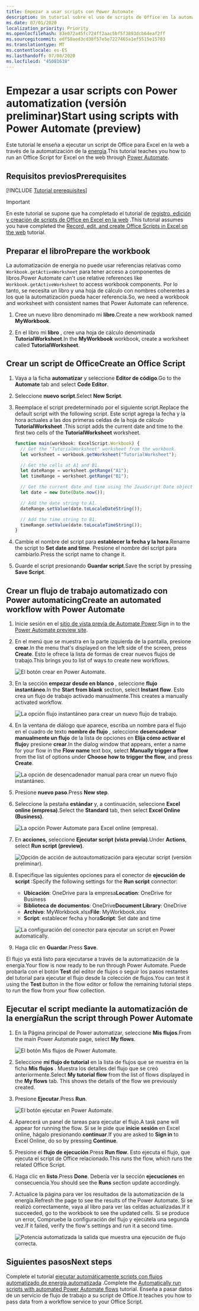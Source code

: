 ```yaml
---
title: Empezar a usar scripts con Power Automate
description: Un tutorial sobre el uso de scripts de Office en la automatización de la energía a través de un desencadenador manual.
ms.date: 07/01/2020
localization_priority: Priority
ms.openlocfilehash: 83e072a45fc724ff2aac5bf5f3893dcb64eaf2ff
ms.sourcegitcommit: edf58aed3cd38f57e5e7227465a1ef5515e15703
ms.translationtype: MT
ms.contentlocale: es-ES
ms.lasthandoff: 07/08/2020
ms.locfileid: "45081638"
---
```

# <a name="start-using-scripts-with-power-automate-preview"></a><span data-ttu-id="4ff5f-103">Empezar a usar scripts con Power automatization (versión preliminar)</span><span class="sxs-lookup"><span data-stu-id="4ff5f-103">Start using scripts with Power Automate (preview)</span></span>

<span data-ttu-id="4ff5f-104">Este tutorial le enseña a ejecutar un script de Office para Excel en la web a través de la automatización de la [energía](https://flow.microsoft.com).</span><span class="sxs-lookup"><span data-stu-id="4ff5f-104">This tutorial teaches you how to run an Office Script for Excel on the web through [Power Automate](https://flow.microsoft.com).</span></span>

## <a name="prerequisites"></a><span data-ttu-id="4ff5f-105">Requisitos previos</span><span class="sxs-lookup"><span data-stu-id="4ff5f-105">Prerequisites</span></span>

[!INCLUDE [Tutorial prerequisites](../includes/tutorial-prerequisites.md)]

> [!IMPORTANT]
> <span data-ttu-id="4ff5f-106">En este tutorial se supone que ha completado el tutorial de [registro, edición y creación de scripts de Office en Excel en la web](excel-tutorial.md) .</span><span class="sxs-lookup"><span data-stu-id="4ff5f-106">This tutorial assumes you have completed the [Record, edit, and create Office Scripts in Excel on the web](excel-tutorial.md) tutorial.</span></span>

## <a name="prepare-the-workbook"></a><span data-ttu-id="4ff5f-107">Preparar el libro</span><span class="sxs-lookup"><span data-stu-id="4ff5f-107">Prepare the workbook</span></span>

<span data-ttu-id="4ff5f-108">La automatización de energía no puede usar referencias relativas como `Workbook.getActiveWorksheet` para tener acceso a componentes de libros.</span><span class="sxs-lookup"><span data-stu-id="4ff5f-108">Power Automate can't use relative references like `Workbook.getActiveWorksheet` to access workbook components.</span></span> <span data-ttu-id="4ff5f-109">Por lo tanto, se necesita un libro y una hoja de cálculo con nombres coherentes a los que la automatización pueda hacer referencia.</span><span class="sxs-lookup"><span data-stu-id="4ff5f-109">So, we need a workbook and worksheet with consistent names that Power Automate can reference.</span></span>

1. <span data-ttu-id="4ff5f-110">Cree un nuevo libro denominado mi **libro**.</span><span class="sxs-lookup"><span data-stu-id="4ff5f-110">Create a new workbook named **MyWorkbook**.</span></span>

2. <span data-ttu-id="4ff5f-111">En el libro mi **libro** , cree una hoja de cálculo denominada **TutorialWorksheet**.</span><span class="sxs-lookup"><span data-stu-id="4ff5f-111">In the **MyWorkbook** workbook, create a worksheet called **TutorialWorksheet**.</span></span>

## <a name="create-an-office-script"></a><span data-ttu-id="4ff5f-112">Crear un script de Office</span><span class="sxs-lookup"><span data-stu-id="4ff5f-112">Create an Office Script</span></span>

1. <span data-ttu-id="4ff5f-113">Vaya a la ficha **automatizar** y seleccione **Editor de código**.</span><span class="sxs-lookup"><span data-stu-id="4ff5f-113">Go to the **Automate** tab and select **Code Editor**.</span></span>

2. <span data-ttu-id="4ff5f-114">Seleccione **nuevo script**.</span><span class="sxs-lookup"><span data-stu-id="4ff5f-114">Select **New Script**.</span></span>

3. <span data-ttu-id="4ff5f-115">Reemplace el script predeterminado por el siguiente script.</span><span class="sxs-lookup"><span data-stu-id="4ff5f-115">Replace the default script with the following script.</span></span> <span data-ttu-id="4ff5f-116">Este script agrega la fecha y la hora actuales a las dos primeras celdas de la hoja de cálculo **TutorialWorksheet** .</span><span class="sxs-lookup"><span data-stu-id="4ff5f-116">This script adds the current date and time to the first two cells of the **TutorialWorksheet** worksheet.</span></span>

    ```TypeScript
    function main(workbook: ExcelScript.Workbook) {
      // Get the "TutorialWorksheet" worksheet from the workbook.
      let worksheet = workbook.getWorksheet("TutorialWorksheet");

      // Get the cells at A1 and B1.
      let dateRange = worksheet.getRange("A1");
      let timeRange = worksheet.getRange("B1");

      // Get the current date and time using the JavaScript Date object.
      let date = new Date(Date.now());

      // Add the date string to A1.
      dateRange.setValue(date.toLocaleDateString());

      // Add the time string to B1.
      timeRange.setValue(date.toLocaleTimeString());
    }
    ```

4. <span data-ttu-id="4ff5f-117">Cambie el nombre del script para **establecer la fecha y la hora**.</span><span class="sxs-lookup"><span data-stu-id="4ff5f-117">Rename the script to **Set date and time**.</span></span> <span data-ttu-id="4ff5f-118">Presione el nombre del script para cambiarlo.</span><span class="sxs-lookup"><span data-stu-id="4ff5f-118">Press the script name to change it.</span></span>

5. <span data-ttu-id="4ff5f-119">Guarde el script presionando **Guardar script**.</span><span class="sxs-lookup"><span data-stu-id="4ff5f-119">Save the script by pressing **Save Script**.</span></span>

## <a name="create-an-automated-workflow-with-power-automate"></a><span data-ttu-id="4ff5f-120">Crear un flujo de trabajo automatizado con Power automaticing</span><span class="sxs-lookup"><span data-stu-id="4ff5f-120">Create an automated workflow with Power Automate</span></span>

1. <span data-ttu-id="4ff5f-121">Inicie sesión en el [sitio de vista previa de Automate Power](https://flow.microsoft.com).</span><span class="sxs-lookup"><span data-stu-id="4ff5f-121">Sign in to the [Power Automate preview site](https://flow.microsoft.com).</span></span>

2. <span data-ttu-id="4ff5f-122">En el menú que se muestra en la parte izquierda de la pantalla, presione **crear**.</span><span class="sxs-lookup"><span data-stu-id="4ff5f-122">In the menu that's displayed on the left side of the screen, press **Create**.</span></span> <span data-ttu-id="4ff5f-123">Esto le ofrece la lista de formas de crear nuevos flujos de trabajo.</span><span class="sxs-lookup"><span data-stu-id="4ff5f-123">This brings you to list of ways to create new workflows.</span></span>

    ![El botón crear en Power Automate.](../images/power-automate-tutorial-1.png)

3. <span data-ttu-id="4ff5f-125">En la sección **empezar desde en blanco** , seleccione **flujo instantáneo**.</span><span class="sxs-lookup"><span data-stu-id="4ff5f-125">In the **Start from blank** section, select **Instant flow**.</span></span> <span data-ttu-id="4ff5f-126">Esto crea un flujo de trabajo activado manualmente.</span><span class="sxs-lookup"><span data-stu-id="4ff5f-126">This creates a manually activated workflow.</span></span>

    ![La opción flujo instantáneo para crear un nuevo flujo de trabajo.](../images/power-automate-tutorial-2.png)

4. <span data-ttu-id="4ff5f-128">En la ventana de diálogo que aparece, escriba un nombre para el flujo en el cuadro de texto **nombre de flujo** , seleccione **desencadenar manualmente un flujo** de la lista de opciones en **Elija cómo activar el flujo**y presione **crear**.</span><span class="sxs-lookup"><span data-stu-id="4ff5f-128">In the dialog window that appears, enter a name for your flow in the **Flow name** text box, select **Manually trigger a flow** from the list of options under **Choose how to trigger the flow**, and press **Create**.</span></span>

    ![La opción de desencadenador manual para crear un nuevo flujo instantáneo.](../images/power-automate-tutorial-3.png)

5. <span data-ttu-id="4ff5f-130">Presione **nuevo paso**.</span><span class="sxs-lookup"><span data-stu-id="4ff5f-130">Press **New step**.</span></span>

6. <span data-ttu-id="4ff5f-131">Seleccione la pestaña **estándar** y, a continuación, seleccione **Excel online (empresa)**.</span><span class="sxs-lookup"><span data-stu-id="4ff5f-131">Select the **Standard** tab, then select **Excel Online (Business)**.</span></span>

    ![La opción Power Automate para Excel online (empresa).](../images/power-automate-tutorial-4.png)

7. <span data-ttu-id="4ff5f-133">En **acciones**, seleccione **Ejecutar script (vista previa)**.</span><span class="sxs-lookup"><span data-stu-id="4ff5f-133">Under **Actions**, select **Run script (preview)**.</span></span>

    ![Opción de acción de autoautomatización para ejecutar script (versión preliminar).](../images/power-automate-tutorial-5.png)

8. <span data-ttu-id="4ff5f-135">Especifique las siguientes opciones para el conector de **ejecución de script** :</span><span class="sxs-lookup"><span data-stu-id="4ff5f-135">Specify the following settings for the **Run script** connector:</span></span>

    - <span data-ttu-id="4ff5f-136">**Ubicación**: OneDrive para la empresa</span><span class="sxs-lookup"><span data-stu-id="4ff5f-136">**Location**: OneDrive for Business</span></span>
    - <span data-ttu-id="4ff5f-137">**Biblioteca de documentos**: OneDrive</span><span class="sxs-lookup"><span data-stu-id="4ff5f-137">**Document Library**: OneDrive</span></span>
    - <span data-ttu-id="4ff5f-138">**Archivo**: MyWorkbook.xlsx</span><span class="sxs-lookup"><span data-stu-id="4ff5f-138">**File**: MyWorkbook.xlsx</span></span>
    - <span data-ttu-id="4ff5f-139">**Script**: establecer fecha y hora</span><span class="sxs-lookup"><span data-stu-id="4ff5f-139">**Script**: Set date and time</span></span>

    ![La configuración del conector para ejecutar un script en Power automatically.](../images/power-automate-tutorial-6.png)

9. <span data-ttu-id="4ff5f-141">Haga clic en **Guardar**.</span><span class="sxs-lookup"><span data-stu-id="4ff5f-141">Press **Save**.</span></span>

<span data-ttu-id="4ff5f-142">El flujo ya está listo para ejecutarse a través de la automatización de la energía.</span><span class="sxs-lookup"><span data-stu-id="4ff5f-142">Your flow is now ready to be run through Power Automate.</span></span> <span data-ttu-id="4ff5f-143">Puede probarla con el botón **Test** del editor de flujos o seguir los pasos restantes del tutorial para ejecutar el flujo desde la colección de flujos.</span><span class="sxs-lookup"><span data-stu-id="4ff5f-143">You can test it using the **Test** button in the flow editor or follow the remaining tutorial steps to run the flow from your flow collection.</span></span>

## <a name="run-the-script-through-power-automate"></a><span data-ttu-id="4ff5f-144">Ejecutar el script mediante la automatización de la energía</span><span class="sxs-lookup"><span data-stu-id="4ff5f-144">Run the script through Power Automate</span></span>

1. <span data-ttu-id="4ff5f-145">En la Página principal de Power automatizar, seleccione **Mis flujos**.</span><span class="sxs-lookup"><span data-stu-id="4ff5f-145">From the main Power Automate page, select **My flows**.</span></span>

    ![El botón Mis flujos de Power Automate.](../images/power-automate-tutorial-7.png)

2. <span data-ttu-id="4ff5f-147">Seleccione **mi flujo de tutorial** en la lista de flujos que se muestra en la ficha **Mis flujos** . Muestra los detalles del flujo que se creó anteriormente.</span><span class="sxs-lookup"><span data-stu-id="4ff5f-147">Select **My tutorial flow** from the list of flows displayed in the **My flows** tab. This shows the details of the flow we previously created.</span></span>

3. <span data-ttu-id="4ff5f-148">Presione **Ejecutar**.</span><span class="sxs-lookup"><span data-stu-id="4ff5f-148">Press **Run**.</span></span>

    ![El botón ejecutar en Power Automate.](../images/power-automate-tutorial-8.png)

4. <span data-ttu-id="4ff5f-150">Aparecerá un panel de tareas para ejecutar el flujo.</span><span class="sxs-lookup"><span data-stu-id="4ff5f-150">A task pane will appear for running the flow.</span></span> <span data-ttu-id="4ff5f-151">Si se le pide que **inicie sesión** en Excel online, hágalo presionando **continuar**.</span><span class="sxs-lookup"><span data-stu-id="4ff5f-151">If you are asked to **Sign in** to Excel Online, do so by pressing **Continue**.</span></span>

5. <span data-ttu-id="4ff5f-152">Presione el **flujo de ejecución**.</span><span class="sxs-lookup"><span data-stu-id="4ff5f-152">Press **Run flow**.</span></span> <span data-ttu-id="4ff5f-153">Esto ejecuta el flujo, que ejecuta el script de Office relacionado.</span><span class="sxs-lookup"><span data-stu-id="4ff5f-153">This runs the flow, which runs the related Office Script.</span></span>

6. <span data-ttu-id="4ff5f-154">Haga clic en **listo**.</span><span class="sxs-lookup"><span data-stu-id="4ff5f-154">Press **Done**.</span></span> <span data-ttu-id="4ff5f-155">Debería ver la sección **ejecuciones** en consecuencia.</span><span class="sxs-lookup"><span data-stu-id="4ff5f-155">You should see the **Runs** section update accordingly.</span></span>

7. <span data-ttu-id="4ff5f-156">Actualice la página para ver los resultados de la automatización de la energía.</span><span class="sxs-lookup"><span data-stu-id="4ff5f-156">Refresh the page to see the results of the Power Automate.</span></span> <span data-ttu-id="4ff5f-157">Si se realizó correctamente, vaya al libro para ver las celdas actualizadas.</span><span class="sxs-lookup"><span data-stu-id="4ff5f-157">If it succeeded, go to the workbook to see the updated cells.</span></span> <span data-ttu-id="4ff5f-158">Si se produce un error, Compruebe la configuración del flujo y ejecútela una segunda vez.</span><span class="sxs-lookup"><span data-stu-id="4ff5f-158">If it failed, verify the flow's settings and run it a second time.</span></span>

    ![Potencia automatizada la salida que muestra una ejecución de flujo correcta.](../images/power-automate-tutorial-9.png)

## <a name="next-steps"></a><span data-ttu-id="4ff5f-160">Siguientes pasos</span><span class="sxs-lookup"><span data-stu-id="4ff5f-160">Next steps</span></span>

<span data-ttu-id="4ff5f-161">Complete el tutorial [ejecutar automáticamente scripts con flujos automatizado de energía automatizada](excel-power-automate-trigger.md) .</span><span class="sxs-lookup"><span data-stu-id="4ff5f-161">Complete the [Automatically run scripts with automated Power Automate flows](excel-power-automate-trigger.md) tutorial.</span></span> <span data-ttu-id="4ff5f-162">Enseña a pasar datos de un servicio de flujo de trabajo a su script de Office.</span><span class="sxs-lookup"><span data-stu-id="4ff5f-162">It teaches you how to pass data from a workflow service to your Office Script.</span></span>
